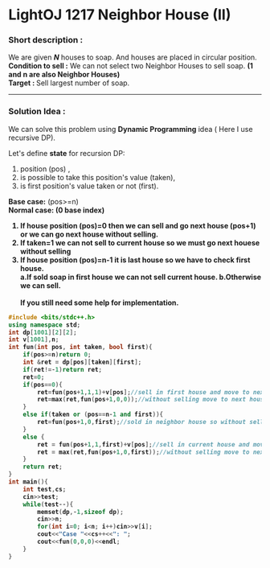 <h1>LightOJ 1217 Neighbor House (II)</h1>

<h3>Short description :</h3>
We are given <b><i>N</i></b> houses to soap. And houses are placed in circular position. <br>
<b>Condition to sell :</b> We can not select two Neighbor Houses to sell soap. <b>(1 and n are also Neighbor Houses)</b><br>
<b>Target : </b> Sell largest number of soap.<br><hr>
<h3>Solution Idea :</h3>
We can solve this problem using <b>Dynamic Programming</b> idea ( Here I use recursive DP).

Let's define <b>state</b> for recursion DP:</br>
1. position (pos) , 
2. is possible to take this position's value (taken),
3. is first position's value taken or not (first).

<b>Base case:</b> (pos>=n)<br>
<b>Normal case: (0 base index)<br> 
1. If house position (pos)=0 then we can sell and go next house (pos+1) or we can go next house without selling.
2. If taken=1 we can not sell to current house so we must go next houese without selling
3. If house position (pos)=n-1 it is last house so we have to check first house.<br>
    a.If sold soap in first house we can not sell current house.
    b.Otherwise we can sell.
<br><br>
If you still need some help for implementation. <br>
```c++
#include <bits/stdc++.h>
using namespace std;
int dp[1001][2][2];
int v[1001],n;
int fun(int pos, int taken, bool first){
    if(pos>=n)return 0;
    int &ret = dp[pos][taken][first];
    if(ret!=-1)return ret;
    ret=0;
    if(pos==0){
        ret=fun(pos+1,1,1)+v[pos];//sell in first house and move to next house
        ret=max(ret,fun(pos+1,0,0));//without selling move to next house
    }
    else if(taken or (pos==n-1 and first)){
        ret=fun(pos+1,0,first);//sold in neighbor house so without selling move to next house
    }
    else {
        ret = fun(pos+1,1,first)+v[pos];//sell in current house and move to next house
        ret = max(ret,fun(pos+1,0,first));//without selling move to next house
    }
    return ret;
}
int main(){
    int test,cs;
    cin>>test;
    while(test--){
        memset(dp,-1,sizeof dp);
        cin>>n;
        for(int i=0; i<n; i++)cin>>v[i];
        cout<<"Case "<<cs++<<": ";
        cout<<fun(0,0,0)<<endl;
    }
}
```